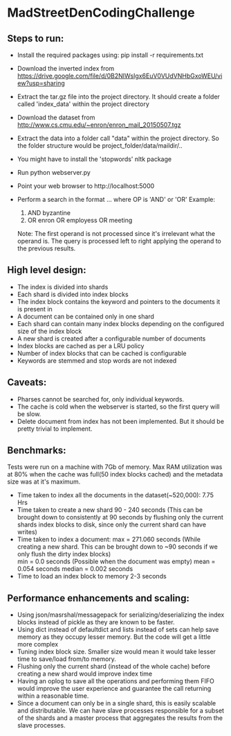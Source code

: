 # MadStreetDenCodingChallenge

Steps to run:
------------
- Install the required packages using:
  pip install -r requirements.txt

- Download the inverted index from https://drive.google.com/file/d/0B2NIWsIgx6EuV0VUdVNHbGxoWEU/view?usp=sharing

- Extract the tar.gz file into the project directory. It should create a folder called 'index_data' within the project directory

- Download the dataset from http://www.cs.cmu.edu/~enron/enron_mail_20150507.tgz

- Extract the data into a folder call "data" within the project directory. So the folder structure would be project_folder/data/maildir/..

- You might have to install the 'stopwords' nltk package

- Run python webserver.py

- Point your web browser to http://localhost:5000

- Perform a search in the format <OP> <keyword1> <OP> <keyword2> ... <OP> <keywordN> where OP is 'AND' or 'OR'
  Example:
  1) AND byzantine
  2) OR enron OR employess OR meeting

  Note: The first operand is not processed since it's irrelevant what the operand is. The query is processed left to right applying the operand to the previous results.

High level design:
------------------

- The index is divided into shards
- Each shard is divided into index blocks
- The index block contains the keyword and pointers to the documents it is present in
- A document can be contained only in one shard
- Each shard can contain many index blocks depending on the configured size of the index block
- A new shard is created after a configurable number of documents
- Index blocks are cached as per a LRU policy
- Number of index blocks that can be cached is configurable
- Keywords are stemmed and stop words are not indexed


Caveats:
--------
- Pharses cannot be searched for, only individual keywords.
- The cache is cold when the webserver is started, so the first query will be slow.
- Delete document from index has not been implemented. But it should be pretty trivial to implement.

Benchmarks:
-----------
Tests were run on a machine with 7Gb of memory. Max RAM utilization was at 80% when the cache was full(50 index blocks cached) and the metadata size was at it's maximum.
- Time taken to index all the documents in the dataset(~520,000): 7.75 Hrs
- Time taken to create a new shard 90 - 240 seconds (This can be brought down to consistently at 90 seconds by flushing only the current shards index blocks to disk, since only the current shard can have writes)
- Time taken to index a document:
  max = 271.060 seconds (While creating a new shard. This can be brought down to ~90 seconds if we only flush the dirty index blocks)  
  min = 0.0 seconds (Possible when the document was empty)
  mean = 0.054 seconds
  median = 0.002 seconds
- Time to load an index block to memory 2-3 seconds

Performance enhancements and scaling:
-------------------------------------

- Using json/masrshal/messagepack for serializing/deserializing the index blocks instead of pickle as they are known to be faster.
- Using dict instead of defaultdict and lists instead of sets can help save memory as they occupy lesser memory. But the code will get a little more complex
- Tuning index block size. Smaller size would mean it would take lesser time to save/load from/to memory.
- Flushing only the current shard (instead of the whole cache) before creating a new shard would improve index time
- Having an oplog to save all the operations and performing them FIFO would improve the user experience and guarantee the call returning within a reasonable time.
- Since a document can only be in a single shard, this is easily scalable and distributable. We can have slave processes responsible for a subset of the shards and a master process that aggregates the results from the slave processes.

